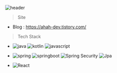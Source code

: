 ![header](https://capsule-render.vercel.app/api?color=auto&height=300&text=Hello%20World!&desc=github%20of%20ahah&type=waving)

> Site
- Blog : https://ahah-dev.tistory.com/  
  
  
  
  
> Tech Stack
- ![java](https://img.shields.io/badge/Java-303030.svg?&style=for-the-badge&logo=Java&lcolor=white) ![kotlin](https://img.shields.io/badge/Kotlin-303030.svg?&style=for-the-badge&logo=kotlin) ![javascript](https://img.shields.io/badge/javascript-303030.svg?&style=for-the-badge&logo=javascript)

- ![spring](https://img.shields.io/badge/spring-303030.svg?&style=for-the-badge&logo=Spring) ![springboot](https://img.shields.io/badge/springboot-303030.svg?&style=for-the-badge&logo=Springboot) ![Spring Security](https://img.shields.io/badge/SpringSecurity-303030.svg?&style=for-the-badge&logo=SpringSecurity) ![Jpa](https://img.shields.io/badge/Jpa-303030.svg?&style=for-the-badge) 

- ![React](https://img.shields.io/badge/React-303030.svg?&style=for-the-badge&logo=React) 
